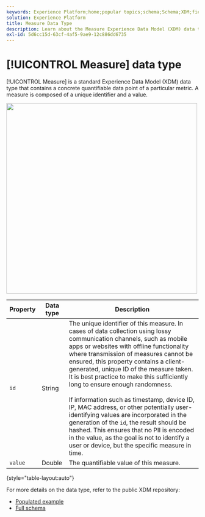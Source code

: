 ```yaml
---
keywords: Experience Platform;home;popular topics;schema;Schema;XDM;fields;schemas;Schemas;measure;datatype;data-type;data type;
solution: Experience Platform
title: Measure Data Type
description: Learn about the Measure Experience Data Model (XDM) data type.
exl-id: 5d6cc15d-63cf-4af5-9ae9-12c886dd6735
---
```

# [!UICONTROL Measure] data type

[!UICONTROL Measure] is a standard Experience Data Model (XDM) data type that contains a concrete quantifiable data point of a particular metric. A measure is composed of a unique identifier and a value.

<img src='../images/data-types/measure.PNG' width=500 /><br />

| Property | Data type | Description |
| --- | --- | --- |
| `id` | String | The unique identifier of this measure. In cases of data collection using lossy communication channels, such as mobile apps or websites with offline functionality where transmission of measures cannot be ensured, this property contains a client-generated, unique ID of the measure taken. It is best practice to make this sufficiently long to ensure enough randomness. <br><br> If information such as timestamp, device ID, IP, MAC address, or other potentially user-identifying values are incorporated in the generation of the `id`, the result should be hashed. This ensures that no PII is encoded in the value, as the goal is not to identify a user or device, but the specific measure in time. |
| `value` | Double | The quantifiable value of this measure. |

{style="table-layout:auto"}

For more details on the data type, refer to the public XDM repository:

* [Populated example](https://github.com/adobe/xdm/blob/master/components/datatypes/data/measure.example.1.json)
* [Full schema](https://github.com/adobe/xdm/blob/master/components/datatypes/data/measure.schema.json)
